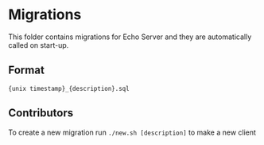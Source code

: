 # Migrations

This folder contains migrations for Echo Server and they are automatically called on start-up.

## Format
```
{unix timestamp}_{description}.sql
```

## Contributors
To create a new migration run `./new.sh [description]` to make a new client